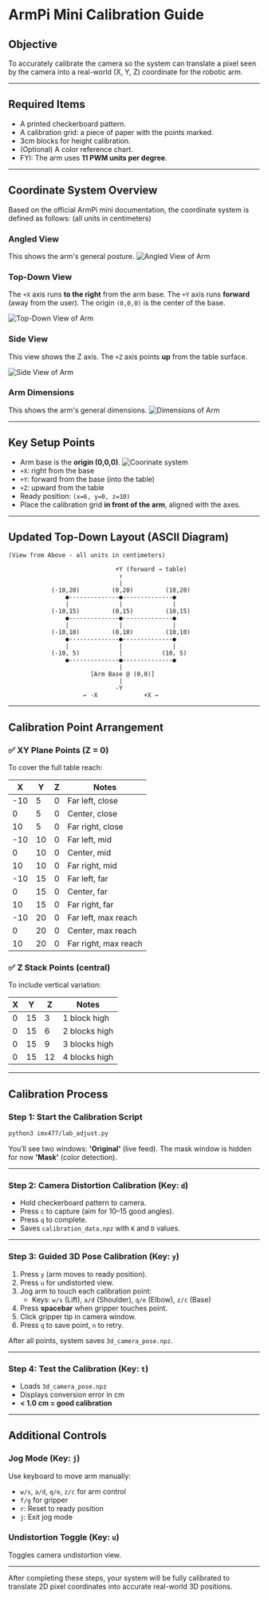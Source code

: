 # ArmPi Mini Calibration Guide

## Objective
To accurately calibrate the camera so the system can translate a pixel seen by the camera into a real-world (X, Y, Z) coordinate for the robotic arm.

---

## Required Items
- A printed checkerboard pattern.
- A calibration grid: a piece of paper with the points marked.
- 3cm blocks for height calibration.
- (Optional) A color reference chart.
- FYI: The arm uses **11 PWM units per degree**.

---

## Coordinate System Overview

Based on the official ArmPi mini documentation, the coordinate system is defined as follows: (all units in centimeters)

### Angled View
This shows the arm's general posture.
![Angled View of Arm](/home/pi/ArmPi_mini/docs/images/arm_angled_view.png)

### Top-Down View
The `+X` axis runs **to the right** from the arm base.
The `+Y` axis runs **forward** (away from the user).
The origin `(0,0,0)` is the center of the base.

![Top-Down View of Arm](/home/pi/ArmPi_mini/docs/images/arm_top_view.png)

### Side View
This view shows the Z axis. The `+Z` axis points **up** from the table surface.

![Side View of Arm](/home/pi/ArmPi_mini/docs/images/arm_side_view.png)

### Arm Dimensions
This shows the arm's general dimensions.
![Dimensions of Arm](/home/pi/ArmPi_mini/docs/images/arm_dimensions.png)

---

## Key Setup Points
- Arm base is the **origin (0,0,0)**. ![Coorinate system](/home/pi/ArmPi_mini/docs/images/arm_coordinate_system.png)
- `+X`: right from the base
- `+Y`: forward from the base (into the table)
- `+Z`: upward from the table
- Ready position: `(x=6, y=0, z=10)`
- Place the calibration grid **in front of the arm**, aligned with the axes.

---

## Updated Top-Down Layout (ASCII Diagram)

```
(View from Above - all units in centimeters)

                              +Y (forward → table)
                               ↑
                               |
            (-10,20)         (0,20)         (10,20)
                ●--------------●--------------●
                |              |              |
            (-10,15)         (0,15)         (10,15)
                ●--------------●--------------●
                |              |              |
            (-10,10)         (0,10)         (10,10)
                ●--------------●--------------●
                |              |              |
            (-10, 5)           |           (10, 5)
                ●--------------●--------------●
                               |
                       [Arm Base @ (0,0)]
                               |
                              -Y
                     ← -X             +X →
```
    
---

## Calibration Point Arrangement   

### ✅ XY Plane Points (Z = 0)
To cover the full table reach:

| X   | Y   | Z   | Notes                  |
|-----|-----|-----|------------------------|
| -10 |  5  |  0  | Far left, close        |
|  0  |  5  |  0  | Center, close          |
| 10  |  5  |  0  | Far right, close       |
| -10 | 10  |  0  | Far left, mid          |
|  0  | 10  |  0  | Center, mid            |
| 10  | 10  |  0  | Far right, mid         |
| -10 | 15  |  0  | Far left, far          |
|  0  | 15  |  0  | Center, far            |
| 10  | 15  |  0  | Far right, far         |
| -10 | 20  |  0  | Far left, max reach    |
|  0  | 20  |  0  | Center, max reach      |
| 10  | 20  |  0  | Far right, max reach   |

### ✅ Z Stack Points (central)
To include vertical variation:

| X | Y  | Z   | Notes            |
|---|----|-----|------------------|
| 0 | 15 |  3  | 1 block high     |
| 0 | 15 |  6  | 2 blocks high    |
| 0 | 15 |  9  | 3 blocks high    |
| 0 | 15 | 12  | 4 blocks high    |

---

## Calibration Process

### Step 1: Start the Calibration Script
```bash
python3 imx477/lab_adjust.py
```
You’ll see two windows: **'Original'** (live feed). The mask window is hidden for now **'Mask'** (color detection).

---

### Step 2: Camera Distortion Calibration (Key: `d`)
- Hold checkerboard pattern to camera.
- Press `c` to capture (aim for 10–15 good angles).
- Press `q` to complete.
- Saves `calibration_data.npz` with `K` and `D` values.

---

### Step 3: Guided 3D Pose Calibration (Key: `y`)
1. Press `y` (arm moves to ready position).
2. Press `u` for undistorted view.
3. Jog arm to touch each calibration point:
   - Keys: `w/s` (Lift), `a/d` (Shoulder), `q/e` (Elbow), `z/c` (Base)
4. Press **spacebar** when gripper touches point.
5. Click gripper tip in camera window.
6. Press `q` to save point, `n` to retry.

After all points, system saves `3d_camera_pose.npz`.

---

### Step 4: Test the Calibration (Key: `t`)
- Loads `3d_camera_pose.npz`
- Displays conversion error in cm
- **< 1.0 cm = good calibration**

---

## Additional Controls

### Jog Mode (Key: `j`)
Use keyboard to move arm manually:
- `w/s`, `a/d`, `q/e`, `z/c` for arm control
- `f/g` for gripper
- `r`: Reset to ready position
- `j`: Exit jog mode

### Undistortion Toggle (Key: `u`)
Toggles camera undistortion view.

---

After completing these steps, your system will be fully calibrated to translate 2D pixel coordinates into accurate real-world 3D positions.
